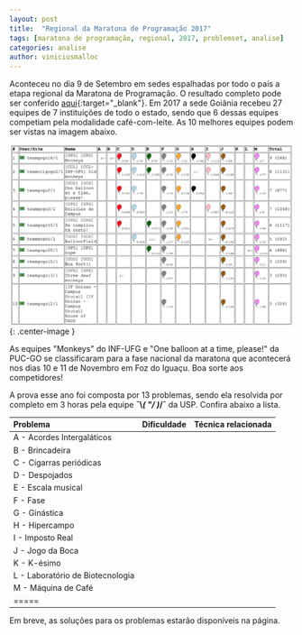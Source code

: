 ```yaml
---
layout: post
title:  "Regional da Maratona de Programação 2017"
tags: [maratona de programação, regional, 2017, problemset, analise]
categories: analise
author: viniciusmalloc
---
```


Aconteceu no dia 9 de Setembro em sedes espalhadas por todo o país a etapa
regional da Maratona de Programação. O resultado completo pode ser conferido
[aqui][resultados-regional-2017]{:target="_blank"}. Em 2017 a sede Goiânia
recebeu 27 equipes de 7 instituições de todo o estado, sendo que 6 dessas
equipes competiam pela modalidade café-com-leite. As 10 melhores equipes
podem ser vistas na imagem abaixo.

![Top 10 - Regional Maratona de Programação 2017 - Sede Goiânia](/_assets/images/gogo-results-2017.png){: .center-image }

As equipes "Monkeys" do INF-UFG e "One balloon at a time, please!" da PUC-GO
se classificaram para a fase nacional da maratona que acontecerá nos dias
10 e 11 de Novembro em Foz do Iguaçu. Boa sorte aos competidores!

A prova esse ano foi composta por 13 problemas, sendo ela resolvida por completo em 3 horas
pela equipe **¯\\_( "/ )_/¯** da USP. Confira abaixo a lista.

| Problema                        | Dificuldade   | Técnica relacionada                  |
|:--------------------------------|:-------------:|-------------------------------------:|
|A - Acordes Intergaláticos       |               | |
|B - Brincadeira                  |               | |
|C - Cigarras periódicas          |               | |
|D - Despojados                   |               | |
|E - Escala musical               |               | |
|F - Fase                         |               | |
|G - Ginástica                    |               | |
|H - Hipercampo                   |               | |
|I - Imposto Real                 |               | |
|J - Jogo da Boca                 |               | |
|K - K-ésimo                      |               | |
|L - Laboratório de Biotecnologia |               | |
|M - Máquina de Café              |               | |
|=====

Em breve, as soluções para os problemas estarão disponíveis na página.

[resultados-regional-2017]: http://maratona.ime.usp.br/vagas17.html
